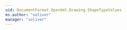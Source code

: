 ```yaml
---
uid: DocumentFormat.OpenXml.Drawing.ShapeTypeValues
ms.author: "soliver"
manager: "soliver"
---
```

